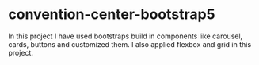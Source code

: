 # convention-center-bootstrap5
In this project I have used bootstraps build in components like carousel, cards, buttons and customized them. I also applied flexbox and grid in this project.  
